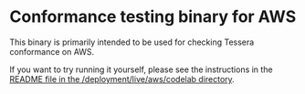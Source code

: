 # Conformance testing binary for AWS

This binary is primarily intended to be used for checking Tessera conformance on AWS.

If you want to try running it yourself, please see the instructions in the 
[README file in the /deployment/live/aws/codelab directory](/deployment/live/aws/codelab).
